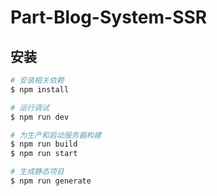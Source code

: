 # Part-Blog-System-SSR

## 安装

```bash
# 安装相关依赖
$ npm install

# 运行调试
$ npm run dev

# 为生产和启动服务器构建
$ npm run build
$ npm run start

# 生成静态项目
$ npm run generate
```
